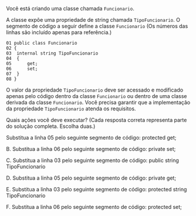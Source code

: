 ﻿Você está criando uma classe chamada `Funcionario`.

A classe expõe uma propriedade de string chamada `TipoFuncionario`.
O segmento de código a seguir define a classe `Funcionario`
(Os números das linhas são incluído apenas para referência.)

```
01 public class Funcionario
02 {
03 	internal string TipoFuncionario
04 	{
05		get;
06 		set;
07 	}
08 }
```

O valor da propriedade `TipoFuncionario` deve ser acessado e modificado apenas pelo código dentro da
classe `Funcionario` ou dentro de uma classe derivada da classe `Funcionario`.
Você precisa garantir que a implementação da propriedade `TipoFuncionario` atenda
os requisitos.

Quais ações você deve executar? (Cada resposta correta representa parte do solução completa. Escolha duas.)


Substitua a linha 05 pelo seguinte segmento de código:
protected get;

B.
Substitua a linha 06 pelo seguinte segmento de código:
private set;

C.
Substitua a linha 03 pelo seguinte segmento de código:
public string TipoFuncionario

D.
Substitua a linha 05 pelo seguinte segmento de código:
private get;

E.
Substitua a linha 03 pelo seguinte segmento de código:
protected string TipoFuncionario

F.
Substitua a linha 06 pelo seguinte segmento de código:
protected set;